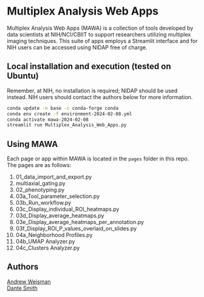 # Multiplex Analysis Web Apps

Multiplex Analysis Web Apps (MAWA) is a collection of tools developed by data scientists at NIH/NCI/CBIIT to support researchers utilizing multiplex imaging techniques. This suite of apps employs a Streamlit interface and for NIH users can be accessed using NIDAP free of charge.

## Local installation and execution (tested on Ubuntu)

Remember, at NIH, no installation is required; NIDAP should be used instead. NIH users should contact the authors below for more information.

```bash
conda update -n base -c conda-forge conda
conda env create -f environment-2024-02-08.yml
conda activate mawa-2024-02-08
streamlit run Multiplex_Analysis_Web_Apps.py
```

## Using MAWA

Each page or app within MAWA is located in the `pages` folder in this repo. The pages are as follows:

1. 01_data_import_and_export.py
1. multiaxial_gating.py
1. 02_phenotyping.py
1. 03a_Tool_parameter_selection.py
1. 03b_Run_workflow.py
1. 03c_Display_individual_ROI_heatmaps.py
1. 03d_Display_average_heatmaps.py
1. 03e_Display_average_heatmaps_per_annotation.py
1. 03f_Display_ROI_P_values_overlaid_on_slides.py
1. 04a_Neighborhood Profiles.py
1. 04b_UMAP Analyzer.py
1. 04c_Clusters Analyzer.py

## Authors

[Andrew Weisman](mailto:andrew.weisman@nih.gov)  
[Dante Smith](mailto:dante.smith@nih.gov)
